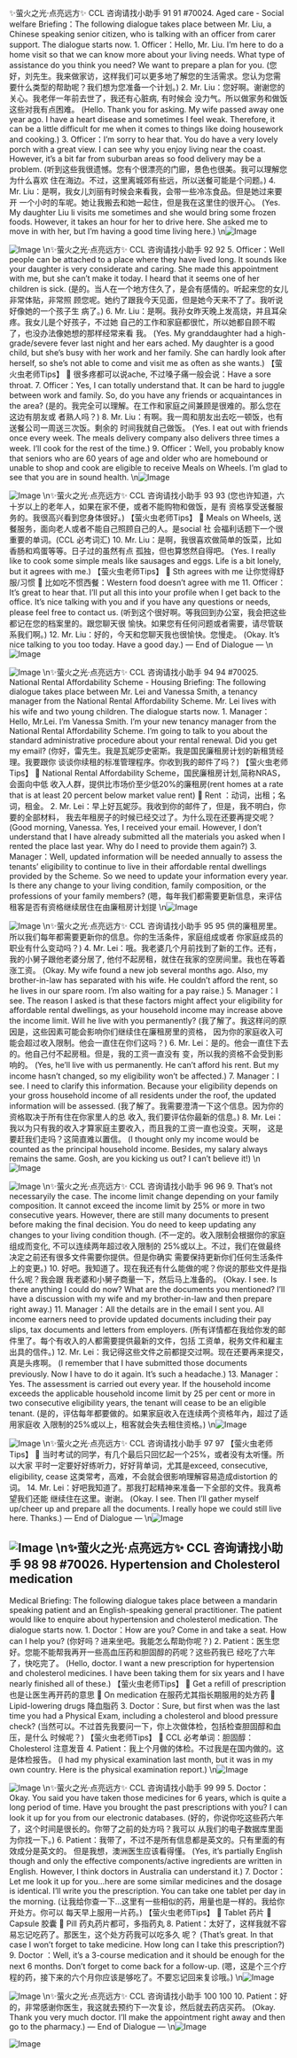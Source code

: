 ✨萤火之光·点亮远方✨
CCL 咨询请找小助手
91
91
#70024. Aged care - Social welfare
Briefing：The following dialogue takes place between Mr. Liu, a Chinese speaking senior
citizen, who is talking with an officer from carer support. The dialogue starts now.
1.
Officer：Hello, Mr. Liu. I’m here to do a home visit so that we can know more about
your living needs. What type of assistance do you think you need? We want to
prepare a plan for you.
(您好，刘先生。我来做家访，这样我们可以更多地了解您的生活需求。您认为您需
要什么类型的帮助呢？我们想为您准备一个计划。)
2.
Mr. Liu：您好啊。谢谢您的关心。我老伴一年前去世了，我还有心脏病, 有时候会
没力气。所以做家务和做饭这些对我有点困难。
(Hello. Thank you for asking. My wife passed away one year ago. I have a heart disease
and sometimes I feel weak. Therefore, it can be a little difficult for me when it comes to
things like doing housework and cooking.)
3.
Officer：I’m sorry to hear that. You do have a very lovely porch with a great view. I
can see why you enjoy living near the coast. However, it’s a bit far from suburban
areas so food delivery may be a problem.
(听到这些我很遗憾。您有个很漂亮的门廊，景色也很美。我可以理解您为什么喜欢
住在海边。不过，这里离城郊有些远，所以送餐可能是个问题。)
4.
Mr. Liu：是啊，我女儿刘丽有时候会来看我，会带一些冷冻食品。但是她过来要开
一个小时的车呢。她让我搬去和她一起住，但是我在这里住的很开心。
(Yes. My daughter Liu li visits me sometimes and she would bring some frozen foods.
However, it takes an hour for her to drive here. She asked me to move in with her, but
I’m having a good time living here.)
\n![Image](images/page91_image1.jpeg)

![Image](images/page91_image2.jpeg)
\n✨萤火之光·点亮远方✨
CCL 咨询请找小助手
92
92
5.
Officer：Well people can be attached to a place where they have lived long. It sounds
like your daughter is very considerate and caring. She made this appointment with
me, but she can’t make it today. I heard that it seems one of her children is sick.
(是的。当人在一个地方住久了，是会有感情的。听起来您的女儿非常体贴，非常照
顾您呢。她约了跟我今天见面，但是她今天来不了了。我听说好像她的一个孩子生
病了。)
6.
Mr. Liu：是啊。我孙女昨天晚上发高烧，并且耳朵疼。我女儿是个好孩子，不过她
自己的工作和家庭都很忙，所以她都自顾不暇了，也没办法像她想的那样经常来看
我。
(Yes. My granddaughter had a high-grade/severe fever last night and her ears ached. My
daughter is a good child, but she’s busy with her work and her family. She can hardly
look after herself, so she’s not able to come and visit me as often as she wants.)
【萤火虫老师Tips】

很多疼都可以说ache, 不过嗓子痛一般会说：Have a sore throat.
7.
Officer：Yes, I can totally understand that. It can be hard to juggle between work
and family. So, do you have any friends or acquaintances in the area?
(是的。我完全可以理解。在工作和家庭之间兼顾是很难的。那么您在这边有朋友或
者熟人吗？)
8.
Mr. Liu：有啊。我一周和朋友出去吃一顿饭，也有送餐公司一周送三次饭。剩余的
时间我就自己做饭。
(Yes. I eat out with friends once every week. The meals delivery company also delivers
three times a week. I’ll cook for the rest of the time.)
9.
Officer：Well, you probably know that seniors who are 60 years of age and older
who are homebound or unable to shop and cook are eligible to receive Meals on
Wheels. I’m glad to see that you are in sound health.
\n![Image](images/page92_image1.jpeg)

![Image](images/page92_image2.jpeg)
\n✨萤火之光·点亮远方✨
CCL 咨询请找小助手
93
93
(您也许知道，六十岁以上的老年人，如果在家不便，或者不能购物和做饭，是有
资格享受送餐服务的。我很高兴看到您身体很好。)
【萤火虫老师Tips】

Meals on Wheels, 送餐服务，面向老人或者不能自己照顾自己的人。是social 社
会福利话题下一个很重要的单词。(CCL 必考词汇)
10. Mr. Liu：是啊，我很喜欢做简单的饭菜，比如香肠和鸡蛋等等。日子过的虽然有点
孤独，但也算悠然自得吧。
(Yes. I really like to cook some simple meals like sausages and eggs. Life is a bit lonely,
but it agrees with me.)
【萤火虫老师Tips】

Sth agrees with me 让你觉得舒服/习惯

比如吃不惯西餐：Western food doesn’t agree with me
11. Officer：It’s great to hear that. I’ll put all this into your profile when I get back to
the office. It’s nice talking with you and if you have any questions or needs, please
feel free to contact us.
(听到这个很好啊。等我回到办公室，我会把这些都记在您的档案里的。跟您聊天很
愉快。如果您有任何问题或者需要，请尽管联系我们啊。)
12. Mr. Liu：好的，今天和您聊天我也很愉快。您慢走。
(Okay. It’s nice talking to you too today. Have a good day.)
— End of Dialogue —
\n![Image](images/page93_image1.jpeg)

![Image](images/page93_image2.jpeg)
\n✨萤火之光·点亮远方✨
CCL 咨询请找小助手
94
94
#70025. National Rental Affordability Scheme - Housing
Briefing: The following dialogue takes place between Mr. Lei and Vanessa Smith, a
tenancy manager from the National Rental Affordability Scheme. Mr. Lei lives with his
wife and two young children. The dialogue starts now.
1.
Manager：Hello, Mr.Lei. I’m Vanessa Smith. I’m your new tenancy manager from
the National Rental Affordability Scheme. I’m going to talk to you about the
standard administrative procedure about your rental renewal. Did you get my
email?
(你好，雷先生。我是瓦妮莎史密斯。我是国民廉租房计划的新租赁经理。我要跟你
谈谈你续租的标准管理程序。你收到我的邮件了吗？)
【萤火虫老师Tips】

National Rental Affordability Scheme，国民廉租房计划,简称NRAS，会面向中低
收入人群，提供比市场价至少低20%的廉租房(rent homes at a rate that is at least
20 percent below market value rent)

Rent ：动词，出租；名词，租金。
2.
Mr. Lei：早上好瓦妮莎。我收到你的邮件了，但是，我不明白，你要的全部材料，
我去年租房子的时候已经交过了。为什么现在还要再提交呢？
(Good morning, Vanessa. Yes, I received your email. However, I don’t understand that I
have already submitted all the materials you asked when I rented the place last year. Why
do I need to provide them again?)
3.
Manager：Well, updated information will be needed annually to assess the tenants’
eligibility to continue to live in their affordable rental dwellings provided by the
Scheme. So we need to update your information every year. Is there any change to
your living condition, family composition, or the professions of your family
members?
(嗯，每年我们都需要更新信息，来评估租客是否有资格继续居住在由廉租房计划提
\n![Image](images/page94_image1.jpeg)

![Image](images/page94_image2.jpeg)
\n✨萤火之光·点亮远方✨
CCL 咨询请找小助手
95
95
供的廉租房里。所以我们每年都需要更新你的信息。你的生活条件，家庭组成或者
你家庭成员的职业有什么变动吗？)
4.
Mr. Lei：哦。我老婆几个月前找到了新的工作。还有，我的小舅子跟他老婆分居了,
他付不起房租，就住在我家的空房间里。我也在等着涨工资。
(Okay. My wife found a new job several months ago. Also, my brother-in-law has
separated with his wife. He couldn’t afford the rent, so he lives in our spare room. I’m
also waiting for a pay raise.)
5.
Manager：I see. The reason I asked is that these factors might affect your eligibility
for affordable rental dwellings, as your household income may increase above the
income limit. Will he live with you permanently?
(我了解了。我这样问的原因是，这些因素可能会影响你们继续住在廉租房里的资格，
因为你的家庭收入可能会超过收入限制。他会一直住在你们这吗？)
6.
Mr. Lei：是的。他会一直住下去的。他自己付不起房租。但是，我的工资一直没有
变，所以我的资格不会受到影响的。
(Yes, he’ll live with us permanently. He can’t afford his rent. But my income hasn’t
changed, so my eligibility won’t be affected.)
7.
Manager：I see. I need to clarify this information. Because your eligibility depends
on your gross household income of all residents under the roof, the updated
information will be assessed.
(我了解了。我需要澄清一下这个信息。因为你的资格取决于所有住在你家里人的总
收入, 我们要评估你最新的信息。)
8.
Mr. Lei：我以为只有我的收入才算家庭主要收入，而且我的工资一直也没变。天啊，
这是要赶我们走吗？这简直难以置信。
(I thought only my income would be counted as the principal household income. Besides,
my salary always remains the same. Gosh, are you kicking us out? I can’t believe it!)
\n![Image](images/page95_image1.jpeg)

![Image](images/page95_image2.jpeg)
\n✨萤火之光·点亮远方✨
CCL 咨询请找小助手
96
96
9.
That’s not necessaryily the case. The income limit change depending on your family
composition. It cannot exceed the income limit by 25% or more in two consecutive
years. However, there are still many documents to present before making the final
decision. You do need to keep updating any changes to your living condition though.
(不一定的。收入限制会根据你的家庭组成而变化, 不可以连续两年超过收入限制的
25%或以上。不过，我们在做最终决定之前还有很多文件需要你提供。但是你确实
需要保持更新你们任何生活条件上的变更。)
10. 好吧。我知道了。现在我还有什么能做的呢？你说的那些文件是指什么呢？我会跟
我老婆和小舅子商量一下，然后马上准备的。
(Okay. I see. Is there anything I could do now? What are the documents you mentioned?
I’ll have a discussion with my wife and my brother-in-law and then prepare right away.)
11. Manager：All the details are in the email I sent you. All income earners need to
provide updated documents including their pay slips, tax documents and letters
from employers.
(所有详情都在我给你发的邮件里了。每个有收入的人都需要提供最新的文件，包括
工资单，税务文件和雇主出具的信件。)
12. Mr. Lei：我记得这些文件之前都提交过啊。现在还要再来提交，真是头疼啊。
(I remember that I have submitted those documents previously. Now I have to do it again.
It’s such a headache.)
13. Manager：Yes. The assessment is carried out every year. If the household income
exceeds the applicable household income limit by 25 per cent or more in two
consecutive eligibility years, the tenant will cease to be an eligible tenant.
(是的，评估每年都要做的。如果家庭收入在连续两个资格年內，超过了适用家庭收
入限制的25%或以上，租客就会失去租住资格。)
\n![Image](images/page96_image1.jpeg)

![Image](images/page96_image2.jpeg)
\n✨萤火之光·点亮远方✨
CCL 咨询请找小助手
97
97
【萤火虫老师Tips】

当时考试的同学，有几个最后只回忆起一个25%，或者没有太听懂。所以大家
平时一定要好好练听力，好好背单词，尤其是exceed, consecutive, eligibility, cease
这类常考，高难，不会就会很影响理解容易造成distortion 的词。
14. Mr. Lei：好吧我知道了。那我打起精神来准备一下全部的文件。我真希望我们还能
继续住在这里。谢谢。
(Okay. I see. Then I’ll gather myself up/cheer up and prepare all the documents. I really
hope we could still live here. Thanks.)
— End of Dialogue —
\n![Image](images/page97_image1.jpeg)

![Image](images/page97_image2.jpeg)
\n✨萤火之光·点亮远方✨
CCL 咨询请找小助手
98
98
#70026. Hypertension
and
Cholesterol
medication
-
Medical
Briefing: The following dialogue takes place between a mandarin speaking patient and
an English-speaking general practitioner. The patient would like to enquire about
hypertension and cholesterol medication. The dialogue starts now.
1.
Doctor：How are you? Come in and take a seat. How can I help you?
(你好吗？进来坐吧。我能怎么帮助你呢？)
2.
Patient：医生您好。您能不能帮我再开一些高血压药和胆固醇的药呢？这些药我已
经吃了六年了，快吃完了。
(Hello, doctor. I want a new prescription for hypertension and cholesterol medicines. I
have been taking them for six years and I have nearly finished all of these.)
【萤火虫老师Tips】

Get a refill of prescription 也是让医生再开药的意思

On medication 在服药尤其指长期服用的处方药

Lipid-lowering drugs 降血脂药
3.
Doctor：Sure, but first when was the last time you had a Physical Exam, including a
cholesterol and blood pressure check?
(当然可以。不过首先我要问一下，你上次做体检，包括检查胆固醇和血压，是什么
时候呢？)
【萤火虫老师Tips】

CCL 必考单词：胆固醇：Cholesterol 注意发音
4.
Patient：我上个月做的体检。不过我是在国内做的。这是体检报告。
(I had my physical examination last month, but it was in my own country. Here is the
physical examination report.)
\n![Image](images/page98_image1.jpeg)

![Image](images/page98_image2.jpeg)
\n✨萤火之光·点亮远方✨
CCL 咨询请找小助手
99
99
5.
Doctor：Okay. You said you have taken those medicines for 6 years, which is quite a
long period of time. Have you brought the past prescriptions with you? I can look it
up for you from our electronic databases.
(好的，你说你吃这些药六年了，这个时间是很长的。你带了之前的处方吗？我可以
从我们的电子数据库里面为你找一下。)
6.
Patient：我带了，不过不是所有信息都是英文的。只有里面的有效成分是英文的。
但是我想，澳洲医生应该看得懂。
(Yes, it’s partially English though and only the effective components/active ingredients
are written in English. However, I think doctors in Australia can understand it.)
7.
Doctor：Let me look it up for you…here are some similar medicines and the dosage
is identical. I’ll write you the prescription. You can take one tablet per day in the
morning.
(让我给你查一下…这里有一些相似的药，用量也是一样的。我给你开处方。你可以
每天早上服用一片药。)
【萤火虫老师Tips】

Tablet 药片

Capsule 胶囊

Pill 药丸药片都可，多指药丸
8.
Patient：太好了，这样我就不容易忘记吃药了。那医生，这个处方药我可以吃多久
呢？
(That’s great. In that case I won’t forget to take medicine. How long can I take this
prescription?)
9.
Doctor ：Well, it’s a 3-course medication and it should be enough for the next 6
months. Don’t forget to come back for a follow-up.
(嗯，这是个三个疗程的药，接下来的六个月你应该是够吃了。不要忘记回来复诊哦。)
\n![Image](images/page99_image1.jpeg)

![Image](images/page99_image2.jpeg)
\n✨萤火之光·点亮远方✨
CCL 咨询请找小助手
100
100
10. Patient：好的，非常感谢你医生，我这就去预约下一次复诊，然后就去药店买药。
(Okay. Thank you very much doctor. I’ll make the appointment right away and then go to
the pharmacy.)
— End of Dialogue —
\n![Image](images/page100_image1.jpeg)

![Image](images/page100_image2.jpeg)